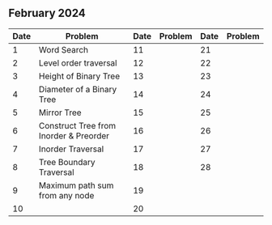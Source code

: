 ## February 2024

| Date | Problem                                | Date | Problem | Date | Problem |
| ---- | -------------------------------------- | ---- | ------- | ---- | ------- |
| 1    | Word Search                            | 11   |         | 21   |         |
| 2    | Level order traversal                  | 12   |         | 22   |         |
| 3    | Height of Binary Tree                  | 13   |         | 23   |         |
| 4    | Diameter of a Binary Tree              | 14   |         | 24   |         |
| 5    | Mirror Tree                            | 15   |         | 25   |         |
| 6    | Construct Tree from Inorder & Preorder | 16   |         | 26   |         |
| 7    | Inorder Traversal                      | 17   |         | 27   |         |
| 8    | Tree Boundary Traversal                | 18   |         | 28   |         |
| 9    | Maximum path sum from any node         | 19   |         |      |         |
| 10   |                                        | 20   |         |      |         |
